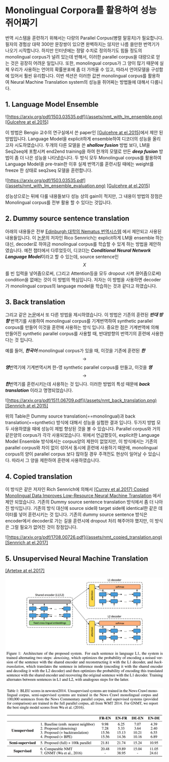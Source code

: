# Monolingual Corpora를 활용하여 성능 쥐어짜기

번역 시스템을 훈련하기 위해서는 다량의 Parallel Corpus(병렬 말뭉치)가 필요합니다. 필자의 경험상 대략 300만 문장쌍이 있으면 완벽하지는 않지만 나름 쓸만한 번역기가 나오기 시작합니다. 하지만 인터넷에는 정말 수치로 정의하기도 힘들 정도의 monolingual corpus가 널려 있는데 반해서, 이러한 parallel corpus을 대량으로 얻는 것은 굉장히 어려운 일입니다. 또한, monolingual corpus가 그 양이 많기 때문에 실제 우리가 사용하는 언어의 확률분포에 좀 더 가까울 수 있고, 따라서 언어모델을 구성함에 있어서 훨씬 유리합니다. 이번 섹션은 이러한 값싼 monolingual corpus를 활용하여 Neural Machine Translation system의 성능을 쥐어짜는 방법들에 대해서 다룹니다.

## 1. Language Model Ensemble

![https://arxiv.org/pdf/1503.03535.pdf](/assets/nmt_with_lm_ensemble.png)
[[Gulcehre at el.2015]](https://arxiv.org/pdf/1503.03535.pdf)

이 방법은 Bengio 교수의 연구실에서 쓴 paper인 [[Gulcehre at el.2015]](https://arxiv.org/pdf/1503.03535.pdf)에서 제안 된 방법입니다. Language Model을 explicit하게 ensemble하여 디코더의 성능을 올리고자 시도하였습니다. 두개의 다른 모델을 쓴 ***shallow fusion*** 방법 보다, LM을 Seq2seq에 포함시켜 end2end training을 하여 한개의 모델로 만든 ***deep fusion*** 방법이 좀 더 나은 성능을 나타냈습니다. 두 방식 모두 Monolingual corpus를 활용하여 Language Model을 pre-train한 이후 실제 번역기를 훈련시킬 때에는 weight를 freeze 한 상태로 seq2seq 모델을 훈련합니다.

![https://arxiv.org/pdf/1503.03535.pdf](/assets/nmt_with_lm_ensemble_evaluation.png)
[[Gulcehre at el.2015]](https://arxiv.org/pdf/1503.03535.pdf)

성능상으로는 뒤에 다룰 내용들보다 성능 상의 gain이 적지만, 그 내용이 방법의 장점은 Monolingual corpus를 전부 활용 할 수 있다는 것입니다.

## 2. Dummy source sentence translation

아래의 내용들은 전부 [Edinburgh 대학의 Nematus 번역시스템](https://arxiv.org/pdf/1708.00726.pdf)
에서 제안되고 사용된 내용들입니다. 이 [논문](https://arxiv.org/pdf/1511.06709.pdf)의 저자인 Rico Sennrich는 explicit하게 LM을 ensemble 하는 대신, decoder로 하여금 monolingual corpus를 학습할 수 있게 하는 방법을 제안하였습니다. 예전 챕터에서 다루었듯이, 디코더는 ***Conditional Neural Network Language Model***이라고 할 수 있는데, source sentence인 $$ X $$를 빈 입력을 넣어줌으로써, (그리고 Attention등을 모두 dropout 시켜 끊어줌으로써) condition을 없애는 것이 이 방법의 핵심입니다. 저자는 이 방법을 사용하면 decoder가 monolingual corpus의 language model을 학습하는 것과 같다고 하였습니다.

## 3. Back translation

그리고 같은 [논문](https://arxiv.org/pdf/1511.06709.pdf)에서 또 다른 방법을 제시하였습니다. 이 방법은 기존의 훈련된 ***반대 방향*** 번역기를 사용하여 monolingual corpus를 기계번역하여 synthetic parallel corpus를 만들어 이것을 훈련에 사용하는 방식 입니다. 중요한 점은 기계번역에 의해 만들어진 synthetic parallel corpus를 사용할 때, 반대방향의 번역기의 훈련에 사용한다는 것 입니다.

예를 들어, ***한국어*** monolingual corpus가 있을 때, 이것을 기존에 훈련된 ***한***$$ \rightarrow $$***영***번역기에 기계번역시켜 한-영 synthetic parallel corpus를 만들고, 이것을 ***영***$$ \rightarrow $$***한***번역기를 훈련시키는데 사용하는 것 입니다. 이러한 방법의 특성 때문에 ***back translation*** 이라고 명명되었습니다.

![https://arxiv.org/pdf/1511.06709.pdf](/assets/nmt_back_translation.png)
[[Sennrich at el.2015]](https://arxiv.org/pdf/1511.06709.pdf)

위의 Table은 Dummy source translation(==monolingual)과 back translation(==synthetic) 방식에 대해서 성능을 실험한 결과 입니다. 두가지 방법 모두 사용하였을 때에 성능이 제법 향상된 것을 볼 수 있습니다. Parallel corpus와 거의 같은양의 corpus가 각각 사용되었습니다. 위에서 언급했듯이, explicit한 Language Model Ensemble 방식에서는 corpus양의 제한이 없었지만, 이 방식에서는 기존의 parallel corpus와 차이 없이 섞어서 동시에 훈련에 사용하기 때문에, monolingual corpus의 양이 parallel corpus 보다 많아질 경우 주객전도 현상이 일어날 수 있습니다. 따라서 그 양을 제한하여 훈련에 사용하였습니다.

## 4. Copied translation

이 방식은 같은 저자인 Rich Sennrich에 의해서 [\[Currey et al.2017\] Copied Monolingual Data Improves Low-Resource Neural Machine
Translation](https://kheafield.com/papers/edinburgh/copy_paper.pdf) 에서 제안 되었습니다. 기존의 Dummy source sentence translation 방식에서 좀 더 나아진 방식입니다. 기존의 방식 대신에 source side와 target side에 identical한 같은 데이터를 넣어 훈련시키는 것 입니다. 기존의 dummy source sentence 방식은 encoder에서 decoder로 가는 길을 훈련시에 dropout 처리 해주어야 했지만, 이 방식은 그럴 필요가 없어진 것이 장점입니다. 

![https://arxiv.org/pdf/1708.00726.pdf](/assets/nmt_copied_translation.png)
[[Sennrich at el.2017]](https://arxiv.org/pdf/1708.00726.pdf)

## 5. Unsupervised Neural Machine Translation

[\[Artetxe at el.2017\]](https://arxiv.org/pdf/1710.11041.pdf)

![](/assets/rl-unsupervised-nmt-1.png)

![](/assets/rl-unsupervised-nmt-2.png)

